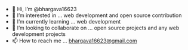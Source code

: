 - 👋 Hi, I’m @bhargava16623
- 👀 I’m interested in ... web development and open source contribution
- 🌱 I’m currently learning ... web development
- 💞️ I’m looking to collaborate on ... open source projects and any web development projects
- 📫 How to reach me ... bhargava16623@gmail.com

<!---
bhargava16623/bhargava16623 is a ✨ special ✨ repository because its `README.md` (this file) appears on your GitHub profile.
You can click the Preview link to take a look at your changes.
--->
